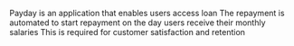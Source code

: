 Payday is an application that enables users access loan 
The repayment is automated to start repayment on the day users receive their monthly salaries
This is required for customer satisfaction and retention
